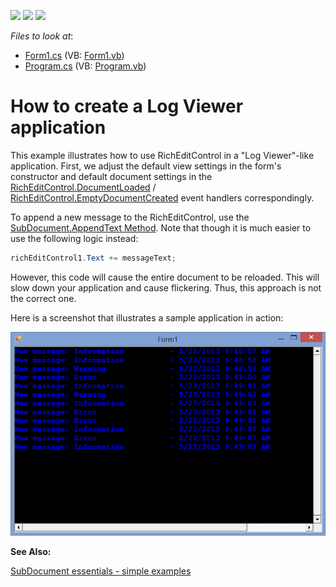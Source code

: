 <!-- default badges list -->
![](https://img.shields.io/endpoint?url=https://codecentral.devexpress.com/api/v1/VersionRange/128609629/20.1.2%2B)
[![](https://img.shields.io/badge/Open_in_DevExpress_Support_Center-FF7200?style=flat-square&logo=DevExpress&logoColor=white)](https://supportcenter.devexpress.com/ticket/details/E4683)
[![](https://img.shields.io/badge/📖_How_to_use_DevExpress_Examples-e9f6fc?style=flat-square)](https://docs.devexpress.com/GeneralInformation/403183)
<!-- default badges end -->
<!-- default file list -->
*Files to look at*:

* [Form1.cs](./CS/Form1.cs) (VB: [Form1.vb](./VB/Form1.vb))
* [Program.cs](./CS/Program.cs) (VB: [Program.vb](./VB/Program.vb))
<!-- default file list end -->
# How to create a Log Viewer application


<p>This example illustrates how to use RichEditControl in a "Log Viewer"-like application. First, we adjust the default view settings in the form's constructor and default document settings in the <a href="https://docs.devexpress.com/WindowsForms/DevExpress.XtraRichEdit.RichEditControl.DocumentLoaded">RichEditControl.DocumentLoaded</a> / <a href="https://docs.devexpress.com/WindowsForms/DevExpress.XtraRichEdit.RichEditControl.EmptyDocumentCreated">RichEditControl.EmptyDocumentCreated</a> event handlers correspondingly. <p>To append a new message to the RichEditControl, use the <a href="https://docs.devexpress.com/OfficeFileAPI/DevExpress.XtraRichEdit.API.Native.SubDocument.AppendText(System.String)">SubDocument.AppendText Method</a>. Note that though it is much easier to use the following logic instead:</p><p></p>

```cs
richEditControl1.Text += messageText;
```

<p></p><p>However, this code will cause the entire document to be reloaded. This will slow down your application and cause flickering. Thus, this approach is not the correct one.</p><p></p><p>Here is a screenshot that illustrates a sample application in action:</p><p></p><p><img src="https://raw.githubusercontent.com/DevExpress-Examples/how-to-create-a-log-viewer-application-e4683/14.2.3+/media/abc0f81d-10db-4fc5-aa3d-b58364e1f5d4.png"></p><p></p><p><strong>See Also:</strong></p><p><a href="https://www.devexpress.com/Support/Center/p/E2265">SubDocument essentials - simple examples</a></p>

<br/>


